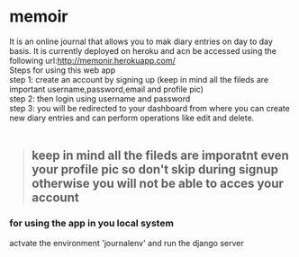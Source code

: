 # memoir
It is an online journal that allows you to mak diary entries on day to day basis. It is currently deployed on heroku and acn be accessed using the following 
url:http://memonir.herokuapp.com/
<br>
Steps for using this web app<br>
step 1: create an account by signing up (keep in mind all the fileds are important username,password,email and profile pic)<br>
step 2: then login using username and password<br>
step 3: you will be redirected to your dashboard from where you can create new diary entries and can perform operations like edit and delete.<br><br>
> ## keep in mind all the fileds are imporatnt even your profile pic so don't skip during signup otherwise you will not be able to acces your account

### for using the app in you local system
actvate the environment 'journalenv' and run the django server
